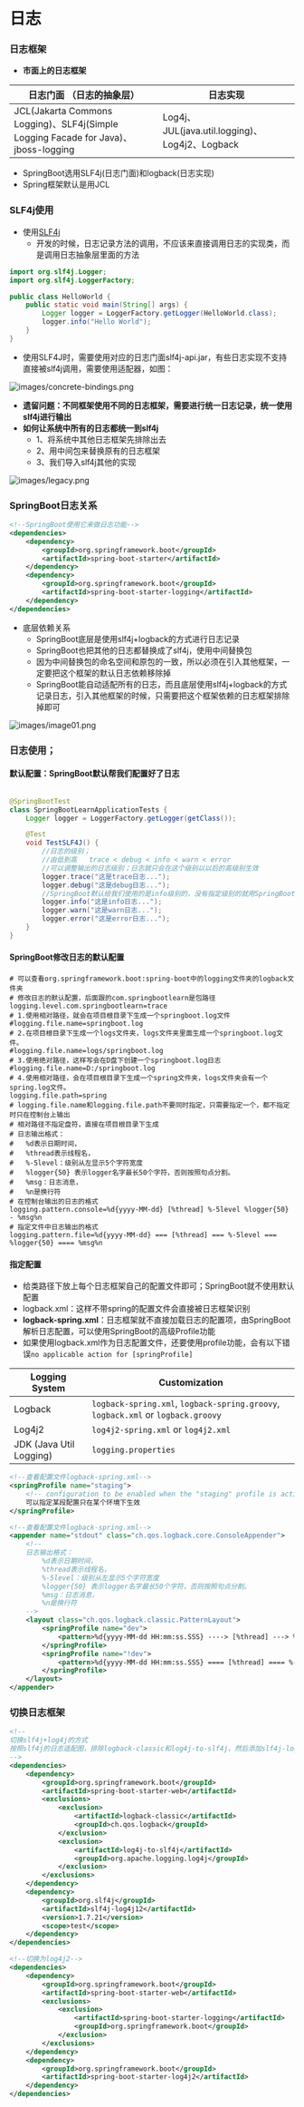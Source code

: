 # 日志

### 日志框架

* **市面上的日志框架**

| 日志门面 （日志的抽象层）                           | 日志实现                                     |
| ---------------------------------------- | ---------------------------------------- |
| JCL(Jakarta Commons Logging)、SLF4j(Simple Logging Facade for Java)、jboss-logging | Log4j、JUL(java.util.logging)、Log4j2、Logback |

* SpringBoot选用SLF4j(日志门面)和logback(日志实现)
* Spring框架默认是用JCL

### SLF4j使用

* 使用[SLF4j](https://www.slf4j.org)
    * 开发的时候，日志记录方法的调用，不应该来直接调用日志的实现类，而是调用日志抽象层里面的方法

```java
import org.slf4j.Logger;
import org.slf4j.LoggerFactory;

public class HelloWorld {
    public static void main(String[] args) {
        Logger logger = LoggerFactory.getLogger(HelloWorld.class);
        logger.info("Hello World");
    }
}
```

* 使用SLF4J时，需要使用对应的日志门面slf4j-api.jar，有些日志实现不支持直接被slf4j调用，需要使用适配器，如图：

![images/concrete-bindings.png](images/concrete-bindings.png)

* **遗留问题：不同框架使用不同的日志框架，需要进行统一日志记录，统一使用slf4j进行输出**
* **如何让系统中所有的日志都统一到slf4j**
    * 1、将系统中其他日志框架先排除出去
    * 2、用中间包来替换原有的日志框架
    * 3、我们导入slf4j其他的实现

![images/legacy.png](images/legacy.png)

### SpringBoot日志关系

```xml
<!--SpringBoot使用它来做日志功能-->
<dependencies>
    <dependency>
        <groupId>org.springframework.boot</groupId>
        <artifactId>spring-boot-starter</artifactId>
    </dependency>
    <dependency>
        <groupId>org.springframework.boot</groupId>
        <artifactId>spring-boot-starter-logging</artifactId>
    </dependency>
</dependencies>
```

* 底层依赖关系
    * SpringBoot底层是使用slf4j+logback的方式进行日志记录
    * SpringBoot也把其他的日志都替换成了slf4j，使用中间替换包
    * 因为中间替换包的命名空间和原包的一致，所以必须在引入其他框架，一定要把这个框架的默认日志依赖移除掉
    * SpringBoot能自动适配所有的日志，而且底层使用slf4j+logback的方式记录日志，引入其他框架的时候，只需要把这个框架依赖的日志框架排除掉即可

![images/image01.png](images/image01.png)

### 日志使用；

#### 默认配置：SpringBoot默认帮我们配置好了日志

```java

@SpringBootTest
class SpringBootLearnApplicationTests {
    Logger logger = LoggerFactory.getLogger(getClass());

    @Test
    void TestSLF4J() {
        //日志的级别；
        //由低到高   trace < debug < info < warn < error
        //可以调整输出的日志级别；日志就只会在这个级别以以后的高级别生效
        logger.trace("这是trace日志...");
        logger.debug("这是debug日志...");
        //SpringBoot默认给我们使用的是info级别的，没有指定级别的就用SpringBoot默认规定的级别；root级别
        logger.info("这是info日志...");
        logger.warn("这是warn日志...");
        logger.error("这是error日志...");
    }
}
```

#### SpringBoot修改日志的默认配置

```properties
# 可以查看org.springframework.boot:spring-boot中的logging文件夹的logback文件夹
# 修改日志的默认配置，后面跟的com.springbootlearn是包路径
logging.level.com.springbootlearn=trace
# 1.使用相对路径，就会在项目根目录下生成一个springboot.log文件
#logging.file.name=springboot.log
# 2.在项目根目录下生成一个logs文件夹，logs文件夹里面生成一个springboot.log文件。
#logging.file.name=logs/springboot.log
# 3.使用绝对路径，这样写会在D盘下创建一个springboot.log日志
#logging.file.name=D:/springboot.log
# 4.使用相对路径，会在项目根目录下生成一个spring文件夹，logs文件夹会有一个spring.log文件。
logging.file.path=spring
# logging.file.name和logging.file.path不要同时指定，只需要指定一个，都不指定时只在控制台上输出
# 相对路径不指定盘符，直接在项目根目录下生成
# 日志输出格式：
#   %d表示日期时间，
#   %thread表示线程名，
#   %-5level：级别从左显示5个字符宽度
#   %logger{50} 表示logger名字最长50个字符，否则按照句点分割。
#   %msg：日志消息，
#   %n是换行符
# 在控制台输出的日志的格式
logging.pattern.console=%d{yyyy-MM-dd} [%thread] %-5level %logger{50} - %msg%n
# 指定文件中日志输出的格式
logging.pattern.file=%d{yyyy-MM-dd} === [%thread] === %-5level === %logger{50} ==== %msg%n
```

#### 指定配置

* 给类路径下放上每个日志框架自己的配置文件即可；SpringBoot就不使用默认配置
* logback.xml：这样不带spring的配置文件会直接被日志框架识别
* **logback-spring.xml**：日志框架就不直接加载日志的配置项，由SpringBoot解析日志配置，可以使用SpringBoot的高级Profile功能
* 如果使用logback.xml作为日志配置文件，还要使用profile功能，会有以下错误`no applicable action for [springProfile]`

| Logging System          | Customization                            |
| ----------------------- | ---------------------------------------- |
| Logback                 | `logback-spring.xml`, `logback-spring.groovy`, `logback.xml` or `logback.groovy` |
| Log4j2                  | `log4j2-spring.xml` or `log4j2.xml`      |
| JDK (Java Util Logging) | `logging.properties`                     |

```xml
<!--查看配置文件logback-spring.xml-->
<springProfile name="staging">
    <!-- configuration to be enabled when the "staging" profile is active -->
    可以指定某段配置只在某个环境下生效
</springProfile>
```

```xml
<!--查看配置文件logback-spring.xml-->
<appender name="stdout" class="ch.qos.logback.core.ConsoleAppender">
    <!--
    日志输出格式：
        %d表示日期时间，
        %thread表示线程名，
        %-5level：级别从左显示5个字符宽度
        %logger{50} 表示logger名字最长50个字符，否则按照句点分割。 
        %msg：日志消息，
        %n是换行符
    -->
    <layout class="ch.qos.logback.classic.PatternLayout">
        <springProfile name="dev">
            <pattern>%d{yyyy-MM-dd HH:mm:ss.SSS} ----> [%thread] ---> %-5level %logger{50} - %msg%n</pattern>
        </springProfile>
        <springProfile name="!dev">
            <pattern>%d{yyyy-MM-dd HH:mm:ss.SSS} ==== [%thread] ==== %-5level %logger{50} - %msg%n</pattern>
        </springProfile>
    </layout>
</appender>
```

### 切换日志框架

```xml
<!--
切换slf4j+log4j的方式
按照slf4j的日志适配图，排除logback-classic和log4j-to-slf4j，然后添加slf4j-log4j12和log4j.properties
-->
<dependencies>
    <dependency>
        <groupId>org.springframework.boot</groupId>
        <artifactId>spring-boot-starter-web</artifactId>
        <exclusions>
            <exclusion>
                <artifactId>logback-classic</artifactId>
                <groupId>ch.qos.logback</groupId>
            </exclusion>
            <exclusion>
                <artifactId>log4j-to-slf4j</artifactId>
                <groupId>org.apache.logging.log4j</groupId>
            </exclusion>
        </exclusions>
    </dependency>
    <dependency>
        <groupId>org.slf4j</groupId>
        <artifactId>slf4j-log4j12</artifactId>
        <version>1.7.21</version>
        <scope>test</scope>
    </dependency>
</dependencies>
```

```xml
<!--切换为log4j2-->
<dependencies>
    <dependency>
        <groupId>org.springframework.boot</groupId>
        <artifactId>spring-boot-starter-web</artifactId>
        <exclusions>
            <exclusion>
                <artifactId>spring-boot-starter-logging</artifactId>
                <groupId>org.springframework.boot</groupId>
            </exclusion>
        </exclusions>
    </dependency>
    <dependency>
        <groupId>org.springframework.boot</groupId>
        <artifactId>spring-boot-starter-log4j2</artifactId>
    </dependency>
</dependencies>
```

